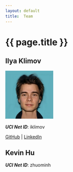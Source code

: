 ```yaml
---
layout: default
title:  Team
---
```


# {{ page.title }}


## Ilya Klimov
<img src="./res/Ilya_Klimov.jpg" alt="Ilya KLimov Picture" width="150" height="150">  

***UCI Net ID***: iklimov  

[GitHub](https://github.com/ilya2000klimov) | [LinkedIn](https://www.linkedin.com/in/Ilya2K)  


## Kevin Hu
***UCI Net ID***: zhuominh

<!-- ## USER 3
***UCI Net ID***: ucinetid3 -->
